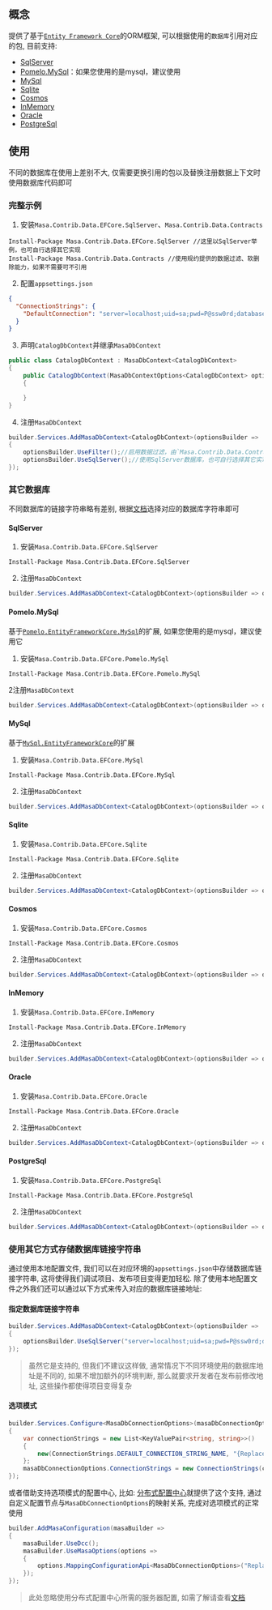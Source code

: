 ## 概念

提供了基于[`Entity Framework Core`](https://learn.microsoft.com/zh-cn/ef/core/)的ORM框架, 可以根据使用的`数据库`引用对应的包, 目前支持:

* [SqlServer](#SqlServer)
* [Pomelo.MySql](#Pomelo.MySql)：如果您使用的是mysql，建议使用
* [MySql](#MySql)
* [Sqlite](#Sqlite)
* [Cosmos](#Cosmos)
* [InMemory](#InMemory)
* [Oracle](#Oracle)
* [PostgreSql](#PostgreSql)

## 使用

不同的数据库在使用上差别不大, 仅需要更换引用的包以及替换注册数据上下文时使用数据库代码即可 

### 完整示例

1. 安装`Masa.Contrib.Data.EFCore.SqlServer`、`Masa.Contrib.Data.Contracts`

```powershelll
Install-Package Masa.Contrib.Data.EFCore.SqlServer //这里以SqlServer举例，也可自行选择其它实现
Install-Package Masa.Contrib.Data.Contracts //使用规约提供的数据过滤、软删除能力，如果不需要可不引用
```

2. 配置`appsettings.json`

``` appsettings.json
{
  "ConnectionStrings": {
    "DefaultConnection": "server=localhost;uid=sa;pwd=P@ssw0rd;database=catalog"
  }
}
```

3. 声明`CatalogDbContext`并继承`MasaDbContext`

```csharp
public class CatalogDbContext : MasaDbContext<CatalogDbContext>
{
    public CatalogDbContext(MasaDbContextOptions<CatalogDbContext> options) : base(options)
    {

    }
}
```

4. 注册`MasaDbContext`

``` C#
builder.Services.AddMasaDbContext<CatalogDbContext>(optionsBuilder =>
{
    optionsBuilder.UseFilter();//启用数据过滤，由`Masa.Contrib.Data.Contracts`提供
    optionsBuilder.UseSqlServer();//使用SqlServer数据库，也可自行选择其它实现
});
```

### 其它数据库

不同数据库的链接字符串略有差别, 根据[文档](https://www.connectionstrings.com)选择对应的数据库字符串即可

#### SqlServer

1. 安装`Masa.Contrib.Data.EFCore.SqlServer`

``` powershelll
Install-Package Masa.Contrib.Data.EFCore.SqlServer
```

2. 注册`MasaDbContext`

``` C#
builder.Services.AddMasaDbContext<CatalogDbContext>(optionsBuilder => optionsBuilder.UseSqlServer());
```

#### Pomelo.MySql

基于[`Pomelo.EntityFrameworkCore.MySql`](https://www.nuget.org/packages/Pomelo.EntityFrameworkCore.MySql)的扩展, 如果您使用的是mysql，建议使用它

1. 安装`Masa.Contrib.Data.EFCore.Pomelo.MySql`

``` powershelll
Install-Package Masa.Contrib.Data.EFCore.Pomelo.MySql
```

2注册`MasaDbContext`

``` C#
builder.Services.AddMasaDbContext<CatalogDbContext>(optionsBuilder => optionsBuilder.UseMySql(new MySqlServerVersion("5.7.26")));
```

#### MySql

基于[`MySql.EntityFrameworkCore`](https://www.nuget.org/packages/MySql.EntityFrameworkCore)的扩展

1. 安装`Masa.Contrib.Data.EFCore.MySql`

``` powershelll
Install-Package Masa.Contrib.Data.EFCore.MySql
```

2. 注册`MasaDbContext`

``` C#
builder.Services.AddMasaDbContext<CatalogDbContext>(optionsBuilder => optionsBuilder.UseMySQL());
```

#### Sqlite

1. 安装`Masa.Contrib.Data.EFCore.Sqlite`

``` powershelll
Install-Package Masa.Contrib.Data.EFCore.Sqlite
```

2. 注册`MasaDbContext`

``` C#
builder.Services.AddMasaDbContext<CatalogDbContext>(optionsBuilder => optionsBuilder.UseSqlite());
```

#### Cosmos

1. 安装`Masa.Contrib.Data.EFCore.Cosmos`

``` powershelll
Install-Package Masa.Contrib.Data.EFCore.Cosmos
```

2. 注册`MasaDbContext`

``` C#
builder.Services.AddMasaDbContext<CatalogDbContext>(optionsBuilder => optionsBuilder.UseCosmos());
```

#### InMemory

1. 安装`Masa.Contrib.Data.EFCore.InMemory`

``` powershelll
Install-Package Masa.Contrib.Data.EFCore.InMemory
```

2. 注册`MasaDbContext`

``` C#
builder.Services.AddMasaDbContext<CatalogDbContext>(optionsBuilder => optionsBuilder.UseInMemoryDatabase());
```

#### Oracle

1. 安装`Masa.Contrib.Data.EFCore.Oracle`

``` powershelll
Install-Package Masa.Contrib.Data.EFCore.Oracle
```

2. 注册`MasaDbContext`

``` C#
builder.Services.AddMasaDbContext<CatalogDbContext>(optionsBuilder => optionsBuilder.UseOracle());
```

#### PostgreSql

1. 安装`Masa.Contrib.Data.EFCore.PostgreSql`

``` powershelll
Install-Package Masa.Contrib.Data.EFCore.PostgreSql
```

2. 注册`MasaDbContext`

``` C#
builder.Services.AddMasaDbContext<CatalogDbContext>(optionsBuilder => optionsBuilder.UseNpgsql());
```

### 使用其它方式存储数据库链接字符串

通过使用本地配置文件, 我们可以在对应环境的`appsettings.json`中存储数据库链接字符串, 这将使得我们调试项目、发布项目变得更加轻松. 除了使用本地配置文件之外我们还可以通过以下方式来传入对应的数据库链接地址:

#### 指定数据库链接字符串

```csharp
builder.Services.AddMasaDbContext<CatalogDbContext>(optionsBuilder =>
{
    optionsBuilder.UseSqlServer("server=localhost;uid=sa;pwd=P@ssw0rd;database=catalog");
});
```

> 虽然它是支持的, 但我们不建议这样做, 通常情况下不同环境使用的数据库地址是不同的, 如果不增加额外的环境判断, 那么就要求开发者在发布前修改地址, 这些操作都使得项目变得复杂

#### 选项模式

```csharp
builder.Services.Configure<MasaDbConnectionOptions>(masaDbConnectionOptions =>
{
    var connectionStrings = new List<KeyValuePair<string, string>>()
    {
        new(ConnectionStrings.DEFAULT_CONNECTION_STRING_NAME, "{Replace-With-Your-DbConnectionString}")
    };
    masaDbConnectionOptions.ConnectionStrings = new ConnectionStrings(connectionStrings);
});
```

或者借助支持选项模式的配置中心, 比如: [分布式配置中心](/stack/dcc/get-started)就提供了这个支持, 通过自定义配置节点与`MasaDbConnectionOptions`的映射关系, 完成对选项模式的正常使用

```csharp
builder.AddMasaConfiguration(masaBuilder =>
{
    masaBuilder.UseDcc();
    masaBuilder.UseMasaOptions(options =>
    {
        options.MappingConfigurationApi<MasaDbConnectionOptions>("Replace-With-Your-AppId", "Replace-With-Your-ConfigObject");
    });
});
```

> 此处忽略使用分布式配置中心所需的服务器配置, 如需了解请查看[文档](/framework/building-blocks/configuration/dcc)